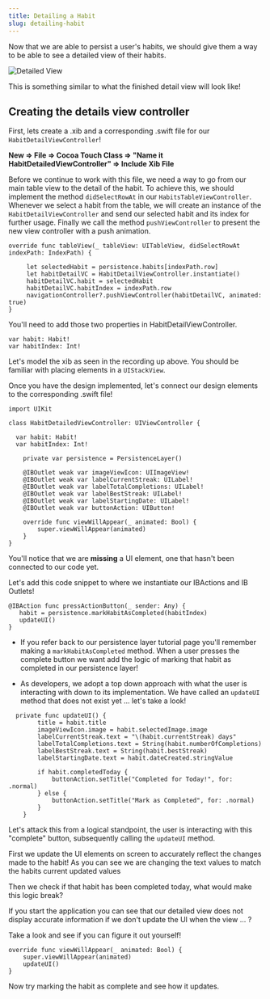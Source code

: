 ```yaml
---
title: Detailing a Habit
slug: detailing-habit
---
```


Now that we are able to persist a user's habits, we should give them a way to be able to see a detailed view of their habits.

![Detailed View](./assets/DetailedView.gif)

This is something similar to what the finished detail view will look like!

## Creating the details view controller

First, lets create a .xib and a corresponding .swift file for our `HabitDetailViewController`!

**New => File => Cocoa Touch Class => "Name it HabitDetailedViewController" => Include Xib File**

Before we continue to work with this file, we need a way to go from our main table view to the detail of the habit. To achieve this, we should implement the method `didSelectRowAt` in our `HabitsTableViewController`. Whenever we select a habit from the table, we will create an instance of the `HabitDetailViewController` and send our selected habit and its index for further usage. Finally we call the method `pushViewController` to present the new view controller with a push animation.

```
override func tableView(_ tableView: UITableView, didSelectRowAt indexPath: IndexPath) {

     let selectedHabit = persistence.habits[indexPath.row]
     let habitDetailVC = HabitDetailViewController.instantiate()
     habitDetailVC.habit = selectedHabit
     habitDetailVC.habitIndex = indexPath.row
     navigationController?.pushViewController(habitDetailVC, animated: true)
}

```

You'll need to add those two properties in HabitDetailViewController.

```
var habit: Habit!
var habitIndex: Int!

```

Let's model the xib as seen in the recording up above. You should be familiar with placing elements in a `UIStackView`.


Once you have the design implemented, let's connect our design elements to the corresponding .swift file!

```
import UIKit

class HabitDetailedViewController: UIViewController {

  var habit: Habit!
  var habitIndex: Int!

    private var persistence = PersistenceLayer()

    @IBOutlet weak var imageViewIcon: UIImageView!
    @IBOutlet weak var labelCurrentStreak: UILabel!
    @IBOutlet weak var labelTotalCompletions: UILabel!
    @IBOutlet weak var labelBestStreak: UILabel!
    @IBOutlet weak var labelStartingDate: UILabel!
    @IBOutlet weak var buttonAction: UIButton!

    override func viewWillAppear(_ animated: Bool) {
        super.viewWillAppear(animated)
    }
}

```

You'll notice that we are **missing** a UI element, one that hasn't been connected to our code yet.

Let's add this code snippet to where we instantiate our IBActions and IB Outlets!

```
@IBAction func pressActionButton(_ sender: Any) {
   habit = persistence.markHabitAsCompleted(habitIndex)
   updateUI()
}
```

- If you refer back to our persistence layer tutorial page you'll remember making a `markHabitAsCompleted` method. When a user presses the complete button we want add the logic of marking that habit as completed in our persistence layer!

- As developers, we adopt a top down approach with what the user is interacting with down to its implementation. We have called an `updateUI` method that does not exist yet ... let's take a look!

```
  private func updateUI() {
        title = habit.title
        imageViewIcon.image = habit.selectedImage.image
        labelCurrentStreak.text = "\(habit.currentStreak) days"
        labelTotalCompletions.text = String(habit.numberOfCompletions)
        labelBestStreak.text = String(habit.bestStreak)
        labelStartingDate.text = habit.dateCreated.stringValue

        if habit.completedToday {
            buttonAction.setTitle("Completed for Today!", for: .normal)
        } else {
            buttonAction.setTitle("Mark as Completed", for: .normal)
        }
    }
```

Let's attack this from a logical standpoint, the user is interacting with this "complete" button, subsequently calling the `updateUI` method.

First we update the UI elements on screen to accurately reflect the changes made to the habit! As you can see we are changing the text values to match the habits current updated values

Then we check if that habit has been completed today, what would make this logic break?


If you start the application you can see that our detailed view does not display accurate information if we don't update the UI when the view ... ?

Take a look and see if you can figure it out yourself!

```
override func viewWillAppear(_ animated: Bool) {
    super.viewWillAppear(animated)
    updateUI()
}
```

Now try marking the habit as complete and see how it updates.
